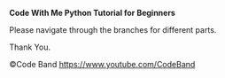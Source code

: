 **Code With Me Python Tutorial for Beginners**

Please navigate through the branches for different parts.

Thank You.

©Code Band https://www.youtube.com/CodeBand
